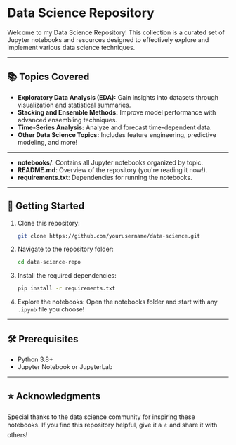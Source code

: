 # Data Science Repository

Welcome to my Data Science Repository! This collection is a curated set of Jupyter notebooks and resources designed to effectively explore and implement various data science techniques.

---

## 📚 Topics Covered

- **Exploratory Data Analysis (EDA):** Gain insights into datasets through visualization and statistical summaries.
- **Stacking and Ensemble Methods:** Improve model performance with advanced ensembling techniques.
- **Time-Series Analysis:** Analyze and forecast time-dependent data.
- **Other Data Science Topics:** Includes feature engineering, predictive modeling, and more!

---

- **notebooks/**: Contains all Jupyter notebooks organized by topic.
- **README.md**: Overview of the repository (you're reading it now!).
- **requirements.txt**: Dependencies for running the notebooks.

---

## 🚀 Getting Started

1. Clone this repository:
   ```bash
   git clone https://github.com/yourusername/data-science.git
   ```

2. Navigate to the repository folder:
   ```bash
   cd data-science-repo
   ```

3. Install the required dependencies:
   ```bash
   pip install -r requirements.txt
   ```

4. Explore the notebooks:
   Open the notebooks folder and start with any `.ipynb` file you choose!

---

## 🛠️ Prerequisites

- Python 3.8+
- Jupyter Notebook or JupyterLab

---

## ⭐ Acknowledgments

Special thanks to the data science community for inspiring these notebooks. If you find this repository helpful, give it a ⭐ and share it with others!
